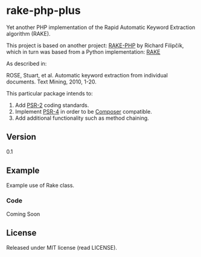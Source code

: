 # rake-php-plus
Yet another PHP implementation of the Rapid Automatic Keyword Extraction algorithm (RAKE).

This project is based on another project: [RAKE-PHP](https://github.com/Richdark/RAKE-PHP) by Richard Filipčík, which
in turn was based from a Python implementation: [RAKE](https://github.com/aneesha/RAKE)

As described in:

ROSE, Stuart, et al. Automatic keyword extraction from individual documents. Text Mining, 2010, 1-20.

This particular package intends to:

1. Add [PSR-2](http://www.php-fig.org/psr/psr-2/) coding standards.
2. Implement [PSR-4](http://www.php-fig.org/psr/psr-4/) in order to be [Composer](https://getcomposer.org) compatible.
3. Add additional functionality such as method chaining.

## Version

0.1

## Example

Example use of Rake class.

### Code

Coming Soon

## License

Released under MIT license (read LICENSE).
